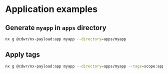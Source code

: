 # Application examples

## Generate `myapp` in `apps` directory

```sh
nx g @cdwr/nx-payload:app myapp --directory=apps/myapp
```

## Apply tags

```sh
nx g @cdwr/nx-payload:app myapp --directory=apps/myapp --tags=scope:apps,type:app
```
